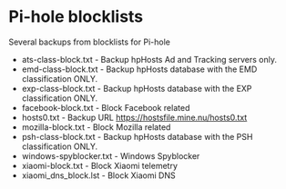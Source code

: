 # Pi-hole blocklists
Several backups from blocklists for Pi-hole

* ats-class-block.txt - Backup hpHosts Ad and Tracking servers only.
* emd-class-block.txt - Backup hpHosts database with the EMD classification ONLY.
* exp-class-block.txt - Backup hpHosts database with the EXP classification ONLY.
* facebook-block.txt - Block Facebook related
* hosts0.txt - Backup URL https://hostsfile.mine.nu/hosts0.txt
* mozilla-block.txt - Block Mozilla related
* psh-class-block.txt - Backup hpHosts database with the PSH classification ONLY.
* windows-spyblocker.txt - Windows Spyblocker
* xiaomi-block.txt - Block Xiaomi telemetry
* xiaomi_dns_block.lst - Block Xiaomi DNS
